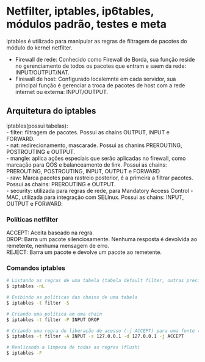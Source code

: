 # Netfilter, iptables, ip6tables, módulos padrão, testes e meta

iptables é utilizado para manipular as regras de filtragem de pacotes do módulo do kernel netfilter.

- Firewall de rede: Conhecido como Firewall de Borda, sua função reside no gerenciamento de todos os pacotes que entram e saem da rede: INPUT/OUTPUT/NAT.
- Firewall de host: Configurado localemnte em cada servidor, sua principal função é gerenciar a troca de pacotes de host com a rede internet ou externa: INPUT/OUTPUT.

## Arquitetura do iptables

<p>
iptables(possui tabelas):<br />
- filter: filtragem de pacotes. Possui as chains OUTPUT, INPUT e FORWARD.<br />
- nat: redirecionamento, mascarade. Possui as chanins PREROUTING, POSTROUTING e OUTPUT.<br />
- mangle: aplica ações especiais que serão aplicadas no firewall, como marcação para QOS e balanceamento de link. Possui as chains: PREROUTING, POSTROUTING, INPUT, OUTPUT e FORWARD<br />
- raw: Marca pacotes para rastreio posterior, é a primeira a filtrar pacotes. Possui as chains: PREROUTING e OUTPUT.<br />
- security: utilizada para regras de rede, para  Mandatory Access Control - MAC, utilizada para integração com SELInux. Possui as chains: INPUT, OUTPUT e FORWARD.
</p>

### Políticas netfilter

<p>
ACCEPT: Aceita baseado na regra.<br />
DROP: Barra um pacote silenciosamente. Nenhuma resposta é devolvida ao remetente, nenhuma mensagem de erro.<br />
REJECT: Barra um pacote e devolve um pacote ao remetente.
</p>

### Comandos iptables

```bash
# Listando as regras de uma tabela (tabela default filter, outras precisam ser especificas na flag -t)
$ iptables -nL

# Exibindo as políticas das chains de uma tabela
$ iptables -t filter -S

# Criando uma política em uma chain
$ iptables -t filter -P INPUT DROP

# Criando uma regra de liberação de acesso (-j ACCEPT) para uma fonte (-s source) com destino (-d) em uma tabela (-t filter) inserindo no inicio (-A: Append) em uma chain (INPUT)
$ iptables -t filter -A INPUT -s 127.0.0.1 -d 127.0.0.1 -j ACCEPT

# Realizando a limpeza de todas as regras (flush)
$ iptables -F


```
